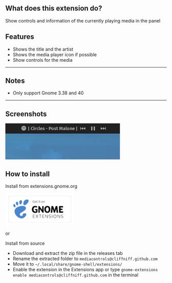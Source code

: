 ## What does this extension do?

Show controls and information of the currently playing media in the panel

## Features

-   Shows the title and the artist
-   Shows the media player icon if possible
-   Show controls for the media

---

## Notes

-   Only support Gnome 3.38 and 40

---

## Screenshots

![Screenshot](screenshot.png)

## How to install

Install from extensions.gnome.org

[<img src="get-it-from-ego.png" height="100">](https://extensions.gnome.org/extension/4470/media-controls/)

or

Install from source
-   Download and extract the zip file in the releases tab
-   Rename the extracted folder to `mediacontrols@cliffniff.github.com`
-   Move it to `~/.local/share/gnome-shell/extensions/`
-   Enable the extension in the Extensions app or type `gnome-extensions enable mediacontrols@cliffniff.github.com` in the terminal
